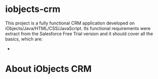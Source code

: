 # iobjects-crm

This project is a fully functional CRM application developed on iObjects/Java/HTML/CSS/JavaScript. Its functional requirements were extract from the Salesforce Free Trial version and it should cover all the basics, which are:

- 

About iObjects CRM
==================

